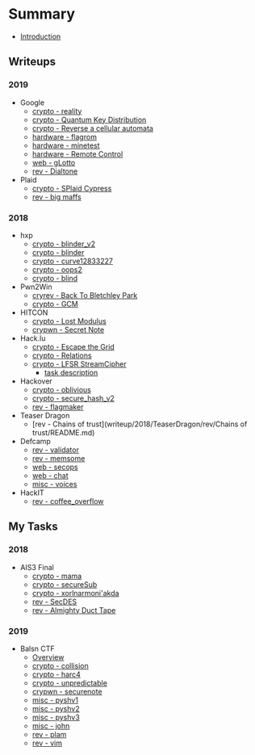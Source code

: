 # Summary

* [Introduction](README.md)

## Writeups

### 2019
* Google
    * [crypto - reality](writeup/2019/google/crypto/reality/README.md)
    * [crypto - Quantum Key Distribution](writeup/2019/google/crypto/qkd/README.md)
    * [crypto - Reverse a cellular automata](writeup/2019/google/crypto/cell/README.md)
    * [hardware - flagrom](writeup/2019/google/hardware/flagrom/README.md)
    * [hardware - minetest](writeup/2019/google/hardware/minetest/README.md)
    * [hardware - Remote Control](writeup/2019/google/hardware/remote/README.md)
    * [web - gLotto](writeup/2019/google/web/glotto/README.md)
    * [rev - Dialtone](writeup/2019/google/rev/dial/README.md)
* Plaid
    * [crypto - SPlaid Cypress](writeup/2019/plaid/crypto/cypress/README.md)
    * [rev - big maffs](writeup/2019/plaid/rev/bigmaffs/README.md)

### 2018
* hxp
    * [crypto - blinder_v2](writeup/2018/hxp/crypto/blinder_v2/README.md)
    * [crypto - blinder](writeup/2018/hxp/crypto/blinder/README.md)
    * [crypto - curve12833227](writeup/2018/hxp/crypto/curve/README.md)
    * [crypto - oops2](writeup/2018/hxp/crypto/oops/README.md)
    * [crypto - blind](writeup/2018/hxp/crypto/blind/README.md)
* Pwn2Win
    * [cryrev - Back To Bletchley Park](writeup/2018/pwn2win/rev/back_to_bletchley_park/README.md)
    * [crypto - GCM](writeup/2018/pwn2win/crypto/GCM/README.md)
* HITCON
    * [crypto - Lost Modulus](writeup/2018/hitcon/crypto/lostmod/README.md)
    * [crypwn - Secret Note](writeup/2018/hitcon/crypto/secret/README.md)
* Hack.lu
    * [crypto - Escape the Grid](writeup/2018/Hack.lu/crypto/escape/README.md)
    * [crypto - Relations](writeup/2018/Hack.lu/crypto/relation/README.md)
    * [crypto - LFSR StreamCipher](writeup/2018/Hack.lu/crypto/lfsr/README.md)
        * [task description](writeup/2018/Hack.lu/crypto/lfsr/task.md)
* Hackover
    * [crypto - oblivious](writeup/2018/HackOver/crypto/oblivious/README.md)
    * [crypto - secure_hash_v2](writeup/2018/HackOver/crypto/secure_hash_v2/README.md)
    * [rev - flagmaker](writeup/2018/HackOver/rev/flagmaker/README.md)
* Teaser Dragon
    * [rev - Chains of trust](writeup/2018/TeaserDragon/rev/Chains of trust/README.md)
* Defcamp
    * [rev - validator](writeup/2018/defcamp/rev/validator/README.md)
    * [rev - memsome](writeup/2018/defcamp/rev/memsome/README.md)
    * [web - secops](writeup/2018/defcamp/web/secops/README.md)
    * [web - chat](writeup/2018/defcamp/web/chat/README.md)
    * [misc - voices](writeup/2018/defcamp/misc/voices/README.md)
* HackIT
    * [rev - coffee_overflow](writeup/2018/HackIT/coffee_overflow/README.md)



## My Tasks

### 2018
* AIS3 Final
    * [crypto - mama](tasks/2018/ais3Final/crypto/100-mama/README.md)
    * [crypto - secureSub](tasks/2018/ais3Final/crypto/200-secureSub/README.md)
    * [crypto - xorlnarmoni'akda](tasks/2018/ais3Final/crypto/300-xorlnarmoni'akda/README.md)
    * [rev - SecDES](tasks/2018/ais3Final/rev/100-SecDES/README.md)
    * [rev - Almighty Duct Tape](tasks/2018/ais3Final/rev/200-AlmightyDuctTape/README.md)

### 2019
* Balsn CTF
    * [Overview](tasks/2019/BalsnCTF/README.md)
    * [crypto - collision](tasks/2019/BalsnCTF/crypto/collision/README.md)
    * [crypto - harc4](tasks/2019/BalsnCTF/crypto/harc4/README.md)
    * [crypto - unpredictable](tasks/2019/BalsnCTF/crypto/unpredictable/README.md)
    * [crypwn - securenote](tasks/2019/BalsnCTF/pwn/securenote/README.md)
    * [misc - pyshv1](tasks/2019/BalsnCTF/misc/pyshv1/README.md)
    * [misc - pyshv2](tasks/2019/BalsnCTF/misc/pyshv2/README.md)
    * [misc - pyshv3](tasks/2019/BalsnCTF/misc/pyshv3/README.md)
    * [misc - john](tasks/2019/BalsnCTF/misc/john/README.md)
    * [rev - plam](tasks/2019/BalsnCTF/rev/plam/README.md)
    * [rev - vim](tasks/2019/BalsnCTF/rev/vim/README.md)

